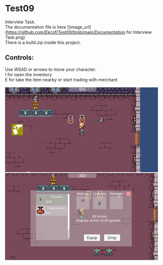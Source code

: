 # Test09
Interview Task.
</br>
The documentation file is here ![image_url](https://github.com/Ekcof/Test09/blob/main/Documentation for Interview Task.png)</br>
There is a build.zip inside this project.</br>
## Controls:</br>
Use WSAD or arrows to move your character.</br>
I for open the inventory</br>
E for take the item nearby or start trading with merchant</br>
</br>
![image_url](https://github.com/Ekcof/Test09/blob/main/screenShot1.png)
![image_url](https://github.com/Ekcof/Test09/blob/main/screenShot2.png)

